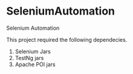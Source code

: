 # SeleniumAutomation
Selenium Automation 

This project required the following dependecies.
1) Selenium Jars
2) TestNg jars
3) Apache POI jars
